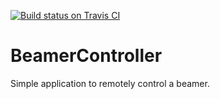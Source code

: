 [![Build status on Travis CI](https://travis-ci.org/timvisee/beamer-controller.svg?branch=master)](https://travis-ci.org/timvisee/beamer-controller)

# BeamerController
Simple application to remotely control a beamer.